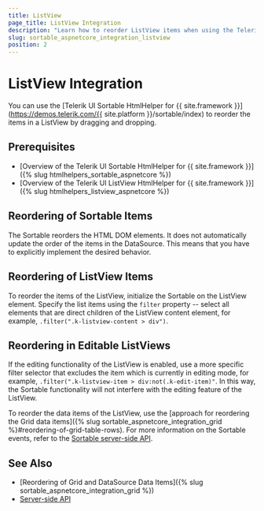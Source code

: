 ```yaml
---
title: ListView
page_title: ListView Integration
description: "Learn how to reorder ListView items when using the Telerik UI Sortable HtmlHelper for {{ site.framework }}."
slug: sortable_aspnetcore_integration_listview
position: 2
---
```


# ListView Integration

You can use the [Telerik UI Sortable HtmlHelper for {{ site.framework }}](https://demos.telerik.com/{{ site.platform }}/sortable/index) to reorder the items in a ListView by dragging and dropping.

## Prerequisites

* [Overview of the Telerik UI Sortable HtmlHelper for {{ site.framework }}]({% slug htmlhelpers_sortable_aspnetcore %})
* [Overview of the Telerik UI ListView HtmlHelper for {{ site.framework }}]({% slug htmlhelpers_listview_aspnetcore %})

## Reordering of Sortable Items

The Sortable reorders the HTML DOM elements. It does not automatically update the order of the items in the DataSource. This means that you have to explicitly implement the desired behavior.

## Reordering of ListView Items

To reorder the items of the ListView, initialize the Sortable on the ListView element. Specify the list items using the `filter` property -- select all elements that are direct children of the ListView content element, for example, `.filter(".k-listview-content > div")`.

## Reordering in Editable ListViews

If the editing functionality of the ListView is enabled, use a more specific filter selector that excludes the item which is currently in editing mode, for example, `.filter(".k-listview-item > div:not(.k-edit-item)"`. In this way, the Sortable functionality will not interfere with the editing feature of the ListView.

To reorder the data items of the ListView, use the [approach for reordering the Grid data items]({% slug sortable_aspnetcore_integration_grid %}#reordering-of-grid-table-rows). For more information on the Sortable events, refer to the [Sortable server-side API](/api/sortable#eventssystemactionkendomvcuifluentsortableeventbuilder).

## See Also

* [Reordering of Grid and DataSource Data Items]({% slug sortable_aspnetcore_integration_grid %})
* [Server-side API](/api/sortable)
